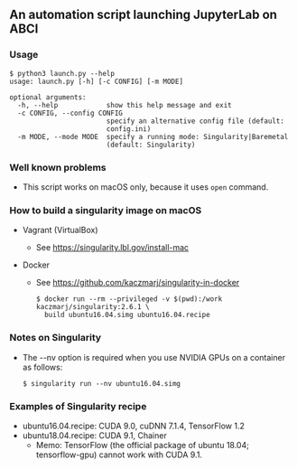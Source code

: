 ## An automation script launching JupyterLab on ABCI

### Usage

```shell
$ python3 launch.py --help
usage: launch.py [-h] [-c CONFIG] [-m MODE]

optional arguments:
  -h, --help            show this help message and exit
  -c CONFIG, --config CONFIG
                        specify an alternative config file (default:
                        config.ini)
  -m MODE, --mode MODE  specify a running mode: Singularity|Baremetal
                        (default: Singularity)
```



### Well known problems

- This script works on macOS only, because it uses ```open``` command.



### How to build a singularity image on macOS

- Vagrant (VirtualBox)

  - See https://singularity.lbl.gov/install-mac

- Docker

  - See https://github.com/kaczmarj/singularity-in-docker

    ```shell
    $ docker run --rm --privileged -v $(pwd):/work kaczmarj/singularity:2.6.1 \
      build ubuntu16.04.simg ubuntu16.04.recipe
    ```



### Notes on Singularity

- The --nv option is required when you use NVIDIA GPUs on a container as follows:

  ```shell
  $ singularity run --nv ubuntu16.04.simg
  ```



### Examples of Singularity recipe

- ubuntu16.04.recipe: CUDA 9.0, cuDNN 7.1.4, TensorFlow 1.2
- ubuntu18.04.recipe: CUDA 9.1, Chainer
  - Memo: TensorFlow (the official package of ubuntu 18.04; tensorflow-gpu) cannot work with CUDA 9.1.

